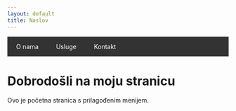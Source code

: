 ```yaml
---
layout: default
title: Naslov
---
```


<!-- Navigacija -->
<style>
nav {
  background-color: #333;
  overflow: hidden;
}

nav ul {
  margin: 0;
  padding: 0;
  list-style: none;
  display: flex;
}

nav ul li {
  position: relative;
}

nav ul li a {
  display: block;
  padding: 14px 20px;
  color: white;
  text-decoration: none;
  background-color: #333;
}

nav ul li:hover > a {
  background-color: #111;
}

nav ul li ul {
  display: none;
  position: absolute;
  top: 48px;
  left: 0;
  background-color: #444;
  min-width: 160px;
  z-index: 1;
}

nav ul li:hover ul {
  display: block;
}

nav ul li ul li a {
  padding: 10px;
  background-color: #444;
}

nav ul li ul li a:hover {
  background-color: #555;
}
</style>

<nav>
  <ul>
    <li>
      <a href="#">O nama</a>
      <ul>
        <li><a href="#">Naš tim</a></li>
        <li><a href="#">Naša priča</a></li>
      </ul>
    </li>
    <li>
      <a href="#">Usluge</a>
      <ul>
        <li><a href="#">Web dizajn</a></li>
        <li><a href="#">SEO optimizacija</a></li>
      </ul>
    </li>
    <li>
      <a href="#">Kontakt</a>
      <ul>
        <li><a href="#">Lokacija</a></li>
        <li><a href="#">Piši nam</a></li>
      </ul>
    </li>
  </ul>
</nav>

<!-- Glavni sadržaj -->
<h1>Dobrodošli na moju stranicu</h1>
<p>Ovo je početna stranica s prilagođenim menijem.</p>


